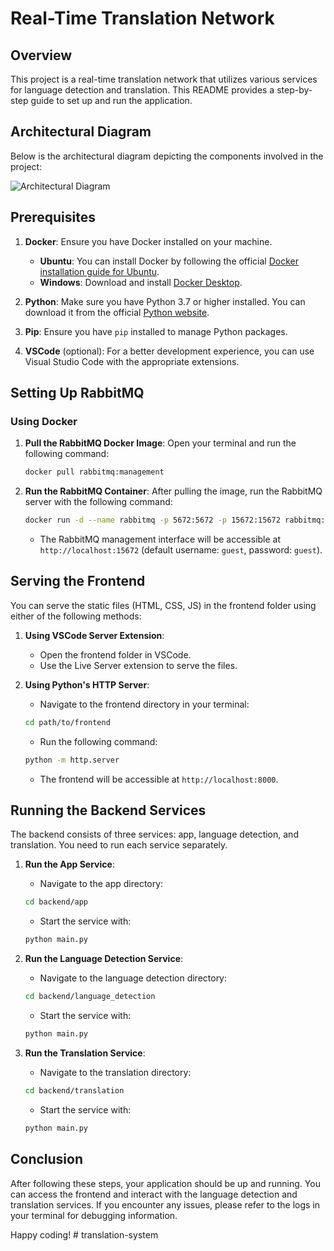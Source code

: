# Real-Time Translation Network

## Overview
This project is a real-time translation network that utilizes various services for language detection and translation. This README provides a step-by-step guide to set up and run the application.

## Architectural Diagram

Below is the architectural diagram depicting the components involved in the project:

![Architectural Diagram](https://drive.google.com/file/d/1t65usTmjxZzilIybmQqKXp1txFfSZ9Po/view)

## Prerequisites

1. **Docker**: Ensure you have Docker installed on your machine.
   - **Ubuntu**: You can install Docker by following the official [Docker installation guide for Ubuntu](https://docs.docker.com/engine/install/ubuntu/).
   - **Windows**: Download and install [Docker Desktop](https://www.docker.com/products/docker-desktop).

2. **Python**: Make sure you have Python 3.7 or higher installed. You can download it from the official [Python website](https://www.python.org/downloads/).

3. **Pip**: Ensure you have `pip` installed to manage Python packages.

4. **VSCode** (optional): For a better development experience, you can use Visual Studio Code with the appropriate extensions.

## Setting Up RabbitMQ

### Using Docker

1. **Pull the RabbitMQ Docker Image**:
   Open your terminal and run the following command:
   ```bash
   docker pull rabbitmq:management
   ```

2. **Run the RabbitMQ Container**:
   After pulling the image, run the RabbitMQ server with the following command:
   ```bash
   docker run -d --name rabbitmq -p 5672:5672 -p 15672:15672 rabbitmq:management
   ```
   - The RabbitMQ management interface will be accessible at `http://localhost:15672` (default username: `guest`, password: `guest`).

## Serving the Frontend

You can serve the static files (HTML, CSS, JS) in the frontend folder using either of the following methods:

1. **Using VSCode Server Extension**:
   - Open the frontend folder in VSCode.
   - Use the Live Server extension to serve the files.

2. **Using Python's HTTP Server**:
   - Navigate to the frontend directory in your terminal:
   ```bash
   cd path/to/frontend
   ```
   - Run the following command:
   ```bash
   python -m http.server
   ```
   - The frontend will be accessible at `http://localhost:8000`.

## Running the Backend Services

The backend consists of three services: app, language detection, and translation. You need to run each service separately.

1. **Run the App Service**:
   - Navigate to the app directory:
   ```bash
   cd backend/app
   ```
   - Start the service with:
   ```bash
   python main.py
   ```

2. **Run the Language Detection Service**:
   - Navigate to the language detection directory:
   ```bash
   cd backend/language_detection
   ```
   - Start the service with:
   ```bash
   python main.py
   ```

3. **Run the Translation Service**:
   - Navigate to the translation directory:
   ```bash
   cd backend/translation
   ```
   - Start the service with:
   ```bash
   python main.py
   ```

## Conclusion

After following these steps, your application should be up and running. You can access the frontend and interact with the language detection and translation services. If you encounter any issues, please refer to the logs in your terminal for debugging information.

Happy coding!
#   t r a n s l a t i o n - s y s t e m 
 
 
